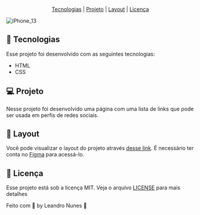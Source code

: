 <p align="center">
  <a href="#-Tecnologias">Tecnologias</a> |
  <a href="#-Projeto">Projeto</a> |
  <a href="#-Layout">Layout</a> |
  <a href="#-Licença">Licença</a>
</p>

![iPhone_13](https://user-images.githubusercontent.com/99052605/172717238-e1b3837c-f527-4f67-9cde-ede3d69e918f.png)

## 🚀 Tecnologias
Esse projeto foi desenvolvido com as seguintes tecnologias:

+ HTML
+ CSS

## 💻 Projeto
Nesse projeto foi desenvolvido uma página com uma lista de links que pode ser usada em perfis de redes sociais.

## 🔖 Layout
Você pode visualizar o layout do projeto através <a href="https://www.figma.com/file/44tFOvsL8Bf9bKYznESddX/DD-%2F-Social-links-(Copy)?node-id=0%3A1">desse link</a>. É necessário ter conta no <a href="https://www.figma.com/files/recent?fuid=1102968563677691331">Figma</a> para acessá-lo.

## 📝 Licença
Esse projeto está sob a licença MIT. Veja o arquivo <a href="https://github.com/leonunesdev/Redes-sociais/blob/main/LICENSE">LICENSE</a> para mais detalhes

Feito com 💜 by Leandro Nunes 👋
